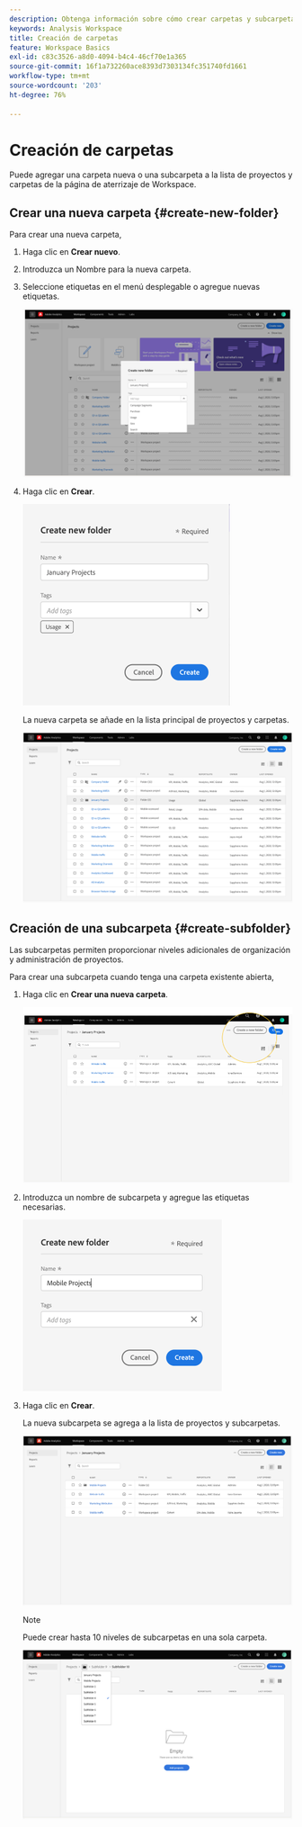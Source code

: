 ```yaml
---
description: Obtenga información sobre cómo crear carpetas y subcarpetas en Workspace
keywords: Analysis Workspace
title: Creación de carpetas
feature: Workspace Basics
exl-id: c83c3526-a8d0-4094-b4c4-46cf70e1a365
source-git-commit: 16f1a732260ace8393d7303134fc351740fd1661
workflow-type: tm+mt
source-wordcount: '203'
ht-degree: 76%

---
```


# Creación de carpetas

Puede agregar una carpeta nueva o una subcarpeta a la lista de proyectos y carpetas de la página de aterrizaje de Workspace.

## Crear una nueva carpeta {#create-new-folder}

Para crear una nueva carpeta,

1. Haga clic en **Crear nuevo**.

1. Introduzca un Nombre para la nueva carpeta.

1. Seleccione etiquetas en el menú desplegable o agregue nuevas etiquetas.

   ![Ventana Crear nueva carpeta que muestra el nuevo nombre de la carpeta y la lista de etiquetas disponibles.](/help/analysis-workspace/build-workspace-project/assets/select-tags.png)

1. Haga clic en **Crear**.

   ![Haga clic en Crear.](/help/analysis-workspace/build-workspace-project/assets/create.png)

   La nueva carpeta se añade en la lista principal de proyectos y carpetas.

   ![La página de aterrizaje Proyectos muestra la lista actualizada de proyectos y carpetas.](/help/analysis-workspace/build-workspace-project/assets/create-new-listed.png)

## Creación de una subcarpeta {#create-subfolder}

Las subcarpetas permiten proporcionar niveles adicionales de organización y administración de proyectos.

Para crear una subcarpeta cuando tenga una carpeta existente abierta,

1. Haga clic en **Crear una nueva carpeta**.

   ![Haga clic en Crear una nueva carpeta.](/help/analysis-workspace/build-workspace-project/assets/create-subfolder2.png)

1. Introduzca un nombre de subcarpeta y agregue las etiquetas necesarias.

   ![La ventana Crear nueva carpeta con el nuevo campo Nombre y Etiquetas.](/help/analysis-workspace/build-workspace-project/assets/create-subfolder-name.png)

1. Haga clic en **Crear**.

   La nueva subcarpeta se agrega a la lista de proyectos y subcarpetas.

   ![Haga clic en Crear.](/help/analysis-workspace/build-workspace-project/assets/create-subfolder-added.png)

   >[!NOTE]
   >
   >Puede crear hasta 10 niveles de subcarpetas en una sola carpeta.

   ![La lista desplegable de carpetas muestra todas las subcarpetas de la carpeta.](/help/analysis-workspace/build-workspace-project/assets/create-subfolder-limit.png)
